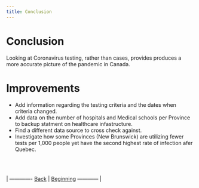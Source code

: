 ```yaml
---
title: Conclusion
---
```


# Conclusion

Looking at Coronavirus testing, rather than cases, provides produces a more accurate picture of the pandemic in Canada.


# Improvements

- Add information regarding the testing criteria and the dates when criteria changed.
- Add data on the number of hospitals and Medical schools per Province to backup statment on healthcare infastructure.
- Find a different data source to cross check against.
- Investigate how some Provinces (New Brunswick) are utilizing fewer tests per 1,000 people yet have the second highest rate of infection afer Quebec.

<br/>
<br/>



<p>| ————-
<a href="https://acarmichael20.github.io/Canada-Covid-Testing/page4.html">Back</a> | <a href="https://acarmichael20.github.io/Canada-Covid-Testing/">Beginning</a>
———— |</p>
